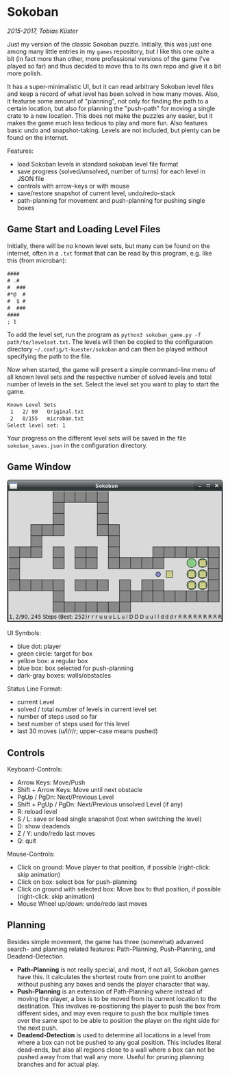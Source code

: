 Sokoban
=======

_2015-2017, Tobias Küster_

Just my version of the classic Sokoban puzzle. Initially, this was just one among
many little entries in my `games` repository, but I like this one quite a bit (in
fact more than other, more professional versions of the game I've played so far)
and thus decided to move this to its own repo and give it a bit more polish.

It has a super-minimalistic UI, but it can read arbitrary Sokoban level files and
keep a record of what level has been solved in how many moves. Also, it featurse
some amount of "planning", not only for finding the path to a certain location, 
but also for planning the "push-path" for moving a single crate to a new location.
This does not make the puzzles any easier, but it makes the game much less tedious
to play and more fun. Also features basic undo and snapshot-taking. Levels are not
included, but plenty can be found on the internet.

Features:
* load Sokoban levels in standard sokoban level file format
* save progress (solved/unsolved, number of turns) for each level in JSON file
* controls with arrow-keys or with mouse
* save/restore snapshot of current level, undo/redo-stack
* path-planning for movement and push-planning for pushing single boxes


Game Start and Loading Level Files
----------------------------------

Initially, there will be no known level sets, but many can be found on the internet,
often in a `.txt` format that can be read by this program, e.g. like this (from microban):

	####
	# .#
	#  ###
	#*@  #
	#  $ #
	#  ###
	####
	; 1

To add the level set, run the program as `python3 sokoban_game.py -f path/to/levelset.txt`.
The levels will then be copied to the configuration directory `~/.config/t-kuester/sokoban`
and can then be played without specifying the path to the file.

Now when started, the game will present a simple command-line menu of all known level
sets and the respective number of solved levels and total number of levels in the set.
Select the level set you want to play to start the game.

	Known Level Sets
	 1   2/ 90   Original.txt
	 2   0/155   microban.txt
	Select level set: 1

Your progress on the different level sets will be saved in the file `sokoban_saves.json`
in the configuration directory.


Game Window
-----------

![Screenshot](sokoban.png)

UI Symbols:
* blue dot: player
* green circle: target for box
* yellow box: a regular box
* blue box: box selected for push-planning
* dark-gray boxes: walls/obstacles

Status Line Format:
* current Level
* solved / total number of levels in current level set
* number of steps used so far
* best number of steps used for this level
* last 30 moves (u/l/r/r; upper-case means pushed)


Controls
--------

Keyboard-Controls:
* Arrow Keys: Move/Push
* Shift + Arrow Keys: Move until next obstacle
* PgUp / PgDn: Next/Previous Level
* Shift + PgUp / PgDn: Next/Previous unsolved Level (if any)
* R: reload level
* S / L: save or load single snapshot (lost when switching the level)
* D: show deadends
* Z / Y: undo/redo last moves
* Q: quit

Mouse-Controls:
* Click on ground: Move player to that position, if possible (right-click: skip animation)
* Click on box: select box for push-planning
* Click on ground with selected box: Move box to that position, if possible (right-click: skip animation)
* Mouse Wheel up/down: undo/redo last moves


Planning
--------

Besides simple movement, the game has three (somewhat) advanved search- and
planning related features: Path-Planning, Push-Planning, and Deadend-Detection.

* **Path-Planning** is not really special, and most, if not all, Sokoban games
  have this. It calculates the shortest route from one point to another without 
  pushing any boxes and sends the player character that way.
* **Push-Planning** is an extension of Path-Planning where instead of moving the
  player, a box is to be moved from its current location to the destination.
  This involves re-positioning the player to push the box from different sides,
  and may even require to push the box multiple times over the same spot to be
  able to position the player on the right side for the next push.
* **Deadend-Detection** is used to determine all locations in a level from where
  a box can not be pushed to any goal position. This includes literal dead-ends,
  but also all regions close to a wall where a box can not be pushed away from
  that wall any more. Useful for pruning planning branches and for actual play.
